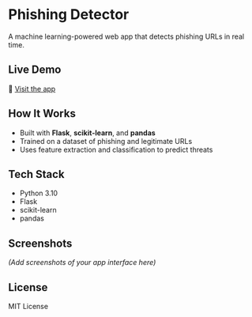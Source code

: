 #  Phishing Detector

A machine learning-powered web app that detects phishing URLs in real time.

## Live Demo
🔗 [Visit the app](https://phishing-detector.onrender.com)

##  How It Works
- Built with **Flask**, **scikit-learn**, and **pandas**
- Trained on a dataset of phishing and legitimate URLs
- Uses feature extraction and classification to predict threats

## Tech Stack
- Python 3.10
- Flask
- scikit-learn
- pandas

##  Screenshots
*(Add screenshots of your app interface here)*

## License
MIT License
